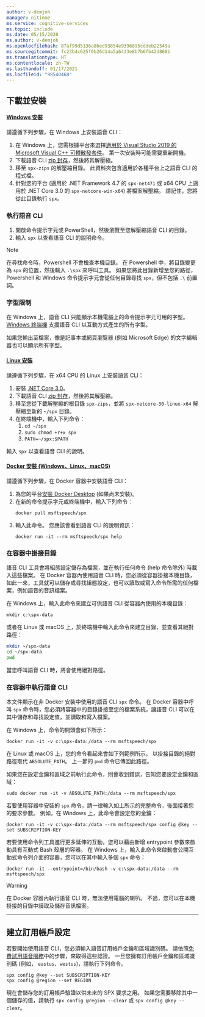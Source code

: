 ```yaml
---
author: v-demjoh
manager: nitinme
ms.service: cognitive-services
ms.topic: include
ms.date: 05/15/2020
ms.author: v-demjoh
ms.openlocfilehash: 87af99d5136a8bed93854e9396895cddeb22549a
ms.sourcegitcommit: fc23b4c625f0b26d14a5a6433e8b7b6fb42d868b
ms.translationtype: HT
ms.contentlocale: zh-TW
ms.lasthandoff: 01/17/2021
ms.locfileid: "98540468"
---
```

## <a name="download-and-install"></a>下載並安裝

#### <a name="windows-install"></a>[Windows 安裝](#tab/windowsinstall)

請遵循下列步驟，在 Windows 上安裝語音 CLI：

1. 在 Windows 上，您需根據平台來選擇[適用於 Visual Studio 2019 的 Microsoft Visual C++ 可轉散發套件](https://support.microsoft.com/help/2977003/the-latest-supported-visual-c-downloads)。 第一次安裝時可能需要重新開機。
2. 下載語音 CLI [zip 封存](https://aka.ms/speech/spx-zips.zip)，然後將其解壓縮。
3. 移至 `spx-zips` 的解壓縮目錄。 此資料夾包含適用於各種平台上之語音 CLI 的程式檔。 
4. 針對您的平台 (適用於 .NET Framework 4.7 的 `spx-net471` 或 x64 CPU 上適用於 .NET Core 3.0 的 `spx-netcore-win-x64`) 將檔案解壓縮。 請記住，您將從此目錄執行 `spx`。

### <a name="run-the-speech-cli"></a>執行語音 CLI

1. 開啟命令提示字元或 PowerShell，然後瀏覽至您解壓縮語音 CLI 的目錄。  
2. 輸入 `spx` 以查看語音 CLI 的說明命令。

> [!NOTE]
> 在尋找命令時，Powershell 不會檢查本機目錄。 在 Powershell 中，將目錄變更為 `spx` 的位置，然後輸入 `.\spx` 來呼叫工具。
> 如果您將此目錄新增至您的路徑，Powershell 和 Windows 命令提示字元會從任何目錄尋找 `spx`，但不包括 `.\` 前置詞。

### <a name="font-limitations"></a>字型限制

在 Windows 上，語音 CLI 只能顯示本機電腦上的命令提示字元可用的字型。
[Windows 終端機](https://www.microsoft.com/en-us/p/windows-terminal/9n0dx20hk701) 支援語音 CLI 以互動方式產生的所有字型。

如果您輸出至檔案，像是記事本或網頁瀏覽器 (例如 Microsoft Edge) 的文字編輯器也可以顯示所有字型。

#### <a name="linux-install"></a>[Linux 安裝](#tab/linuxinstall)

請遵循下列步驟，在 x64 CPU 的 Linux 上安裝語音 CLI：

1. 安裝 [.NET Core 3.0](https://dotnet.microsoft.com/download/dotnet-core/3.0)。
2. 下載語音 CLI [zip 封存](https://aka.ms/speech/spx-zips.zip)，然後將其解壓縮。
3. 移至您從下載解壓縮的根目錄 `spx-zips`，並將 `spx-netcore-30-linux-x64` 解壓縮至新的 `~/spx` 目錄。
4. 在終端機中，輸入下列命令：
   1. `cd ~/spx`
   2. `sudo chmod +r+x spx`
   3. `PATH=~/spx:$PATH`

輸入 `spx` 以查看語音 CLI 的說明。

#### <a name="docker-install-windows-linux-macos"></a>[Docker 安裝 (Windows、Linux、macOS)](#tab/dockerinstall)

請遵循下列步驟，在 Docker 容器中安裝語音 CLI：

1. 為您的平台<a href="https://www.docker.com/get-started" target="_blank">安裝 Docker Desktop<span class="docon docon-navigate-external x-hidden-focus"></span></a> (如果尚未安裝)。
2. 在新的命令提示字元或終端機中，輸入下列命令：
   ```console   
   docker pull msftspeech/spx
   ```
3. 輸入此命令。 您應該會看到語音 CLI 的說明資訊：
   ```console 
   docker run -it --rm msftspeech/spx help
   ```

### <a name="mount-a-directory-in-the-container"></a>在容器中掛接目錄

語音 CLI 工具會將組態設定儲存為檔案，並在執行任何命令 (help 命令除外) 時載入這些檔案。
在 Docker 容器內使用語音 CLI 時，您必須從容器掛接本機目錄，如此一來，工具就可以儲存或尋找組態設定，也可以讀取或寫入命令所需的任何檔案，例如語音的音訊檔案。

在 Windows 上，輸入此命令來建立可供語音 CLI 從容器內使用的本機目錄：

`mkdir c:\spx-data`

或者在 Linux 或 macOS 上，於終端機中輸入此命令來建立目錄，並查看其絕對路徑：

```bash
mkdir ~/spx-data
cd ~/spx-data
pwd
```

當您呼叫語音 CLI 時，將會使用絕對路徑。

### <a name="run-speech-cli-in-the-container"></a>在容器中執行語音 CLI

本文件顯示在非 Docker 安裝中使用的語音 CLI `spx` 命令。
在 Docker 容器中呼叫 `spx` 命令時，您必須將容器中的目錄掛接至您的檔案系統，讓語音 CLI 可以在其中儲存和尋找設定值，並讀取和寫入檔案。

在 Windows 上，命令的開頭會如下所示：

```console
docker run -it -v c:\spx-data:/data --rm msftspeech/spx
```

在 Linux 或 macOS 上，您的命令看起來會如下列範例所示。 以掛接目錄的絕對路徑取代 `ABSOLUTE_PATH`。 上一節的 `pwd` 命令已傳回此路徑。 

如果您在設定金鑰和區域之前執行此命令，則會收到錯誤，告知您要設定金鑰和區域：
```console   
sudo docker run -it -v ABSOLUTE_PATH:/data --rm msftspeech/spx
```

若要使用容器中安裝的 `spx` 命令，請一律輸入如上所示的完整命令，後面接著您的要求參數。
例如，在 Windows 上，此命令會設定您的金鑰：

```console
docker run -it -v c:\spx-data:/data --rm msftspeech/spx config @key --set SUBSCRIPTION-KEY
```

若要使用命令列工具進行更多延伸的互動，您可以藉由新增 entrypoint 參數來啟動具有互動式 Bash 殼層的容器。
在 Windows 上，輸入此命令來啟動會公開互動式命令列介面的容器，您可以在其中輸入多個 `spx` 命令：
```console
docker run -it --entrypoint=/bin/bash -v c:\spx-data:/data --rm msftspeech/spx
```

> [!WARNING]
> 在 Docker 容器內執行語音 CLI 時，無法使用電腦的喇叭。 不過，您可以在本機掛接的目錄中讀取及儲存音訊檔案。 

<!-- Need to troubleshoot issues with docker pull image

### Optional: Create a command line shortcut

If you're running the the Speech CLI from a Docker container on Linux or macOS you can create a shortcut. 

Follow these instructions to create a shortcut:
1. Open `.bash_profile` with your favorite text editor. For example:
   ```shell
   nano ~/.bash_profile
   ```
2. Next, add this function to your `.bash_profile`. Make sure you update this function with the correct path to your mounted directory:
   ```shell   
   spx(){
       sudo docker run -it -v ABSOLUTE_PATH:/data --rm msftspeech/spx
   }
   ```
3. Source your profile:
   ```shell
   source ~/.bash_profile
   ```
4. Now instead of running `sudo docker run -it -v ABSOLUTE_PATH:/data --rm msftspeech/spx`, you can just type `spx` followed by arguments. For example: 
   ```shell
   // Get some help
   spx help recognize

   // Recognize speech from an audio file 
   spx recognize --file /mounted/directory/file.wav
   ```

> [!WARNING]
> If you change the mounted directory that Docker is referencing, you need to update the function in `.bash_profile`.
--->
***

## <a name="create-subscription-config"></a>建立訂用帳戶設定

若要開始使用語音 CLI，您必須輸入語音訂用帳戶金鑰和區域識別碼。 請依照[免費試用語音服務](../overview.md#try-the-speech-service-for-free)中的步驟，來取得這些認證。
一旦您擁有訂用帳戶金鑰和區域識別碼 (例如， `eastus`、`westus`)，請執行下列命令。

```console
spx config @key --set SUBSCRIPTION-KEY
spx config @region --set REGION
```

現在會儲存您的訂用帳戶驗證以供未來的 SPX 要求之用。 如果您需要移除其中一個儲存的值，請執行 `spx config @region --clear` 或 `spx config @key --clear`。
